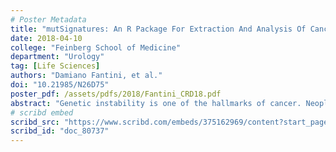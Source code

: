 ```yaml
---
# Poster Metadata
title: "mutSignatures: An R Package For Extraction And Analysis Of Cancer Mutational Signatures"
date: 2018-04-10
college: "Feinberg School of Medicine"
department: "Urology"
tag: [Life Sciences]
authors: "Damiano Fantini, et al."
doi: "10.21985/N26D75"
poster_pdf: /assets/pdfs/2018/Fantini_CRD18.pdf
abstract: "Genetic instability is one of the hallmarks of cancer. Neoplastic cells accumulate somatic mutations in their genomes, resulting in aberrant homeostasis, cancer cell survival, and proliferation. Different genetic instability processes result in distinct non-random patterns of DNA mutations, also known as mutational signatures. The interest in the identification of mutational signatures and the corresponding genetic instability processes is rapidly growing because these signatures are footprints of the molecular aberrations occurring in tumors, and hence may be prognostic of clinical outcomes and support customized anti-cancer treatments in the future. We developed ‘mutSignatures’, an integrated R-based computational framework aimed at deciphering DNA mutational signatures. Our software provides advanced functions for importing DNA variants, computing tri-nucleotide or non-standard mutation types, and extracting mutational signatures via non-negative matrix factorization. Additionally, our framework supports deconvolution of catalogs of DNA variants against known mutational signatures. We used ‘mutSignatures’ to analyze somatic mutations from smoking-related cancer datasets, revealing mutational signatures that were consistent with those reported before in independent investigations. Moreover, our analyses showed that selected mutational signatures correlated with specific clinical and molecular features. Specifically, we analyzed mutations from a lung adenocarcinoma dataset, and identified two signatures, namely ‘luad_B’ and ‘luad_C’, with opposite trends: signature ‘luad_B’ was increased in tumors from smokers and correlated with high mutation burden; conversely, signature ‘luad_C’ was enriched in tumors from life-long non-smokers, and correlated with low mutation burden. These signatures may represent the product of mutually-exclusive processes that are responsible of initiating lung neoplastic transformation in smoking and non-smoking patients. In conclusion, we developed ‘mutSignatures’, a powerful open-source framework for extraction and analysis of mutational signatures. Our software enables the study of the molecular determinants of cancer, supports the analysis of signature-related clinical characteristics, and could facilitate gathering insights into cancer biology and treatment."
# scribd embed
scribd_src: "https://www.scribd.com/embeds/375162969/content?start_page=1&view_mode=scroll&access_key=key-bPfse0WyCgzJUHWrVz1w&show_recommendations=true"
scribd_id: "doc_80737"
---
```

